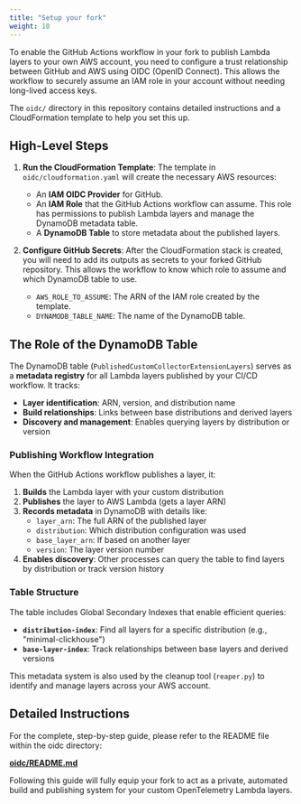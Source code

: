 ```yaml
---
title: "Setup your fork"
weight: 10
---
```


To enable the GitHub Actions workflow in your fork to publish Lambda layers to your own AWS account, you need to configure a trust relationship between GitHub and AWS using OIDC (OpenID Connect). This allows the workflow to securely assume an IAM role in your account without needing long-lived access keys.

The `oidc/` directory in this repository contains detailed instructions and a CloudFormation template to help you set this up.

## High-Level Steps

1.  **Run the CloudFormation Template**: The template in `oidc/cloudformation.yaml` will create the necessary AWS resources:
    -   An **IAM OIDC Provider** for GitHub.
    -   An **IAM Role** that the GitHub Actions workflow can assume. This role has permissions to publish Lambda layers and manage the DynamoDB metadata table.
    -   A **DynamoDB Table** to store metadata about the published layers.

2.  **Configure GitHub Secrets**: After the CloudFormation stack is created, you will need to add its outputs as secrets to your forked GitHub repository. This allows the workflow to know which role to assume and which DynamoDB table to use.
    -   `AWS_ROLE_TO_ASSUME`: The ARN of the IAM role created by the template.
    -   `DYNAMODB_TABLE_NAME`: The name of the DynamoDB table.

## The Role of the DynamoDB Table

The DynamoDB table (`PublishedCustomCollectorExtensionLayers`) serves as a **metadata registry** for all Lambda layers published by your CI/CD workflow. It tracks:

- **Layer identification**: ARN, version, and distribution name
- **Build relationships**: Links between base distributions and derived layers  
- **Discovery and management**: Enables querying layers by distribution or version

### Publishing Workflow Integration

When the GitHub Actions workflow publishes a layer, it:

1. **Builds** the Lambda layer with your custom distribution
2. **Publishes** the layer to AWS Lambda (gets a layer ARN)
3. **Records metadata** in DynamoDB with details like:
   - `layer_arn`: The full ARN of the published layer
   - `distribution`: Which distribution configuration was used
   - `base_layer_arn`: If based on another layer
   - `version`: The layer version number
4. **Enables discovery**: Other processes can query the table to find layers by distribution or track version history

### Table Structure

The table includes Global Secondary Indexes that enable efficient queries:
- **`distribution-index`**: Find all layers for a specific distribution (e.g., "minimal-clickhouse")
- **`base-layer-index`**: Track relationships between base layers and derived versions

This metadata system is also used by the cleanup tool (`reaper.py`) to identify and manage layers across your AWS account.

## Detailed Instructions

For the complete, step-by-step guide, please refer to the README file within the oidc directory:

[**oidc/README.md**](https://github.com/dev7a/ocelot/blob/main/oidc/README.md)

Following this guide will fully equip your fork to act as a private, automated build and publishing system for your custom OpenTelemetry Lambda layers. 